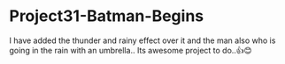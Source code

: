 # Project31-Batman-Begins
I have added the thunder and rainy effect over it and the man also who is going in the rain with an umbrella.. Its awesome project to do..👍😊
